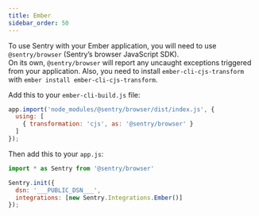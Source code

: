 ```yaml
---
title: Ember
sidebar_order: 50
---
```

<!-- WIZARD -->
To use Sentry with your Ember application, you will need to use `@sentry/browser` (Sentry’s browser JavaScript SDK).  
On its own, `@sentry/browser` will report any uncaught exceptions triggered from your application.
Also, you need to install `ember-cli-cjs-transform` with `ember install ember-cli-cjs-transform`.

Add this to your `ember-cli-build.js` file:

```javascript
app.import('node_modules/@sentry/browser/dist/index.js', {
  using: [
    { transformation: 'cjs', as: '@sentry/browser' }
  ]
});
```

Then add this to your `app.js`:

```javascript
import * as Sentry from '@sentry/browser'

Sentry.init({
  dsn: '___PUBLIC_DSN___',
  integrations: [new Sentry.Integrations.Ember()]
});
```
<!-- ENDWIZARD -->